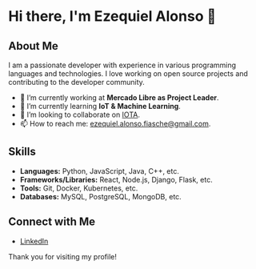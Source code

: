 # Hi there, I'm Ezequiel Alonso 👋

## About Me

I am a passionate developer with experience in various programming languages and technologies. I love working on open source projects and contributing to the developer community.

- 🔭 I’m currently working at **Mercado Libre as Project Leader**.
- 🌱 I’m currently learning **IoT & Machine Learning**.
- 👯 I’m looking to collaborate on [IOTA](https://www.iota.org).
- 📫 How to reach me: [ezequiel.alonso.fiasche@gmail.com](mailto:ezequiel.alonso.fiasche@gmail.com).

## Skills

- **Languages:** Python, JavaScript, Java, C++, etc.
- **Frameworks/Libraries:** React, Node.js, Django, Flask, etc.
- **Tools:** Git, Docker, Kubernetes, etc.
- **Databases:** MySQL, PostgreSQL, MongoDB, etc.

## Connect with Me

- [LinkedIn](https://www.linkedin.com/in/ezequiel-alonso/)

Thank you for visiting my profile!
